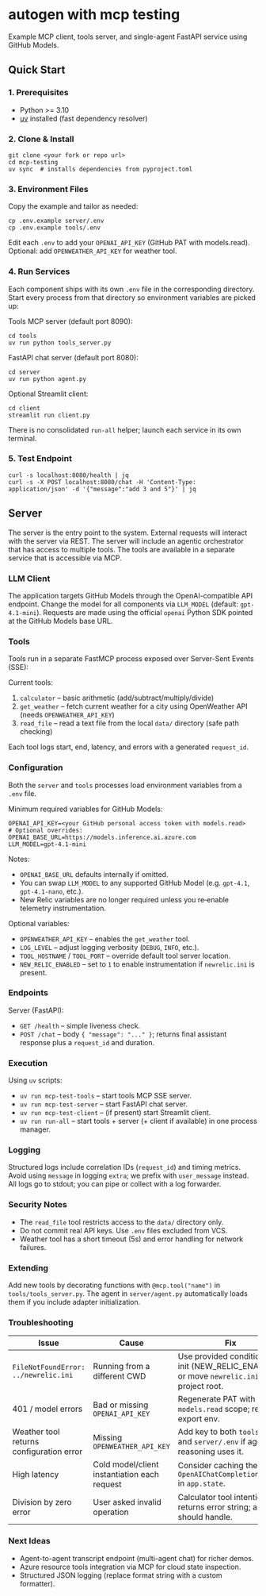 # autogen with mcp testing

Example MCP client, tools server, and single-agent FastAPI service using GitHub Models.

## Quick Start

### 1. Prerequisites
* Python >= 3.10
* [uv](https://github.com/astral-sh/uv) installed (fast dependency resolver)

### 2. Clone & Install
```
git clone <your fork or repo url>
cd mcp-testing
uv sync  # installs dependencies from pyproject.toml
```

### 3. Environment Files
Copy the example and tailor as needed:
```
cp .env.example server/.env
cp .env.example tools/.env
```
Edit each `.env` to add your `OPENAI_API_KEY` (GitHub PAT with models.read). Optional: add `OPENWEATHER_API_KEY` for weather tool.

### 4. Run Services
Each component ships with its own `.env` file in the corresponding directory.
Start every process from that directory so environment variables are picked up:

Tools MCP server (default port 8090):
```
cd tools
uv run python tools_server.py
```

FastAPI chat server (default port 8080):
```
cd server
uv run python agent.py
```

Optional Streamlit client:
```
cd client
streamlit run client.py
```

There is no consolidated `run-all` helper; launch each service in its own terminal.

### 5. Test Endpoint
```
curl -s localhost:8080/health | jq
curl -s -X POST localhost:8080/chat -H 'Content-Type: application/json' -d '{"message":"add 3 and 5"}' | jq
```

## Server

The server is the entry point to the system. External requests will interact
with the server via REST. The server will include an agentic orchestrator
that has access to multiple tools. The tools are available in a separate
service that is accessible via MCP.

### LLM Client

The application targets GitHub Models through the OpenAI-compatible API endpoint.
Change the model for all components via `LLM_MODEL` (default: `gpt-4.1-mini`).
Requests are made using the official `openai` Python SDK pointed at the GitHub Models base URL.

### Tools

Tools run in a separate FastMCP process exposed over Server-Sent Events (SSE):

Current tools:
1. `calculator` – basic arithmetic (add/subtract/multiply/divide)
2. `get_weather` – fetch current weather for a city using OpenWeather API (needs `OPENWEATHER_API_KEY`)
3. `read_file` – read a text file from the local `data/` directory (safe path checking)

Each tool logs start, end, latency, and errors with a generated `request_id`.

### Configuration

Both the `server` and `tools` processes load environment variables from a `.env` file.

Minimum required variables for GitHub Models:

```
OPENAI_API_KEY=<your GitHub personal access token with models.read>
# Optional overrides:
OPENAI_BASE_URL=https://models.inference.ai.azure.com
LLM_MODEL=gpt-4.1-mini
```

Notes:
* `OPENAI_BASE_URL` defaults internally if omitted.
* You can swap `LLM_MODEL` to any supported GitHub Model (e.g. `gpt-4.1`, `gpt-4.1-nano`, etc.).
* New Relic variables are no longer required unless you re‑enable telemetry instrumentation.

Optional variables:
* `OPENWEATHER_API_KEY` – enables the `get_weather` tool.
* `LOG_LEVEL` – adjust logging verbosity (`DEBUG`, `INFO`, etc.).
* `TOOL_HOSTNAME` / `TOOL_PORT` – override default tool server location.
* `NEW_RELIC_ENABLED` – set to `1` to enable instrumentation if `newrelic.ini` is present.

### Endpoints

Server (FastAPI):
* `GET /health` – simple liveness check.
* `POST /chat` – body `{ "message": "..." }`; returns final assistant response plus a `request_id` and duration.

### Execution

Using `uv` scripts:
* `uv run mcp-test-tools` – start tools MCP SSE server.
* `uv run mcp-test-server` – start FastAPI chat server.
* `uv run mcp-test-client` – (if present) start Streamlit client.
* `uv run run-all` – start tools + server (+ client if available) in one process manager.

### Logging

Structured logs include correlation IDs (`request_id`) and timing metrics.
Avoid using `message` in logging `extra`; we prefix with `user_message` instead.
All logs go to stdout; you can pipe or collect with a log forwarder.

### Security Notes

* The `read_file` tool restricts access to the `data/` directory only.
* Do not commit real API keys. Use `.env` files excluded from VCS.
* Weather tool has a short timeout (5s) and error handling for network failures.

### Extending

Add new tools by decorating functions with `@mcp.tool("name")` in `tools/tools_server.py`.
The agent in `server/agent.py` automatically loads them if you include adapter initialization.


### Troubleshooting

| Issue | Cause | Fix |
|-------|-------|-----|
| `FileNotFoundError: ../newrelic.ini` | Running from a different CWD | Use provided conditional init (NEW_RELIC_ENABLED) or move `newrelic.ini` to project root. |
| 401 / model errors | Bad or missing `OPENAI_API_KEY` | Regenerate PAT with `models.read` scope; re-export env. |
| Weather tool returns configuration error | Missing `OPENWEATHER_API_KEY` | Add key to both `tools/.env` and `server/.env` if agent reasoning uses it. |
| High latency | Cold model/client instantiation each request | Consider caching the `OpenAIChatCompletionClient` in `app.state`. |
| Division by zero error | User asked invalid operation | Calculator tool intentionally returns error string; agent should handle. |

### Next Ideas
* Agent-to-agent transcript endpoint (multi-agent chat) for richer demos.
* Azure resource tools integration via MCP for cloud state inspection.
* Structured JSON logging (replace format string with a custom formatter).
